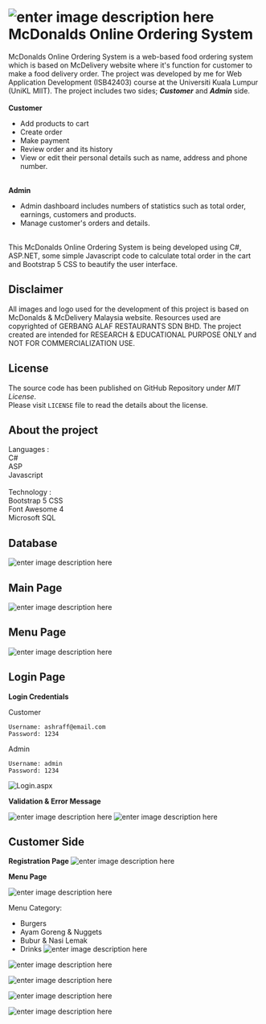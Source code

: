 


# ![enter image description here](https://raw.githubusercontent.com/iamashraff/McDonalds-Online-Ordering-System/master/OnlineOrderWebApplication/Images/logo.svg?token=GHSAT0AAAAAAB5ZMXGIZC2NVXPHOAG5Y67EY6ZRRDA) McDonalds Online Ordering System
McDonalds Online Ordering System is a web-based food ordering system which is based on McDelivery website where it's function for customer to make a food delivery order. The project was developed by me for Web Application Development (ISB42403) course at the Universiti Kuala Lumpur (UniKL MIIT).
The project includes two sides; ***Customer*** and ***Admin*** side. 
<br><br>
**Customer** <br>
- Add products to cart<br>
- Create order<br>
- Make payment<br>
- Review order and its history<br>
- View or edit their personal details such as name, address and phone number. 
<br><br>

**Admin** <br>
- Admin dashboard includes numbers of statistics such as total order, earnings, customers and products. <br>
- Manage customer's orders and details.<br>
<br>
This McDonalds Online Ordering System is being developed using C#, ASP.NET, some simple Javascript code to calculate total order in the cart and Bootstrap 5 CSS to beautify the user interface.<br>

## Disclaimer
All images and logo used for the development of this project is based on McDonalds & McDelivery Malaysia website. Resources used are copyrighted of  GERBANG ALAF RESTAURANTS SDN BHD. The project created are intended for RESEARCH & EDUCATIONAL PURPOSE ONLY and NOT FOR COMMERCIALIZATION USE.

## License
The source code has been published on GitHub Repository under _MIT License_.  
Please visit `LICENSE` file to read the details about the license.

## About the project
Languages :<br>
C#<br>
ASP<br>
Javascript<br>
<br>
Technology :<br>
Bootstrap 5 CSS<br>
Font Awesome 4<br>
Microsoft SQL<br>

## Database
![enter image description here](https://raw.githubusercontent.com/iamashraff/McDonalds-Online-Ordering-System/master/images/database.png?token=GHSAT0AAAAAAB5ZMXGI2TL6NRKH3R4V2KM6Y6ZSXXA)

## Main Page
![enter image description here](https://raw.githubusercontent.com/iamashraff/McDonalds-Online-Ordering-System/master/images/index.png?token=GHSAT0AAAAAAB5ZMXGIG54MKGPYXMEZO6TOY6ZS2CQ)

## Menu Page
![enter image description here](https://raw.githubusercontent.com/iamashraff/McDonalds-Online-Ordering-System/master/images/Menu.aspx.png?token=GHSAT0AAAAAAB5ZMXGIMQQCCOE5WELWKXHOY6ZTDHA)

## Login Page

**Login Credentials**

Customer 

    Username: ashraff@email.com
    Password: 1234

Admin

    Username: admin
    Password: 1234
![Login.aspx](https://raw.githubusercontent.com/iamashraff/McDonalds-Online-Ordering-System/master/images/Login.aspx.png?token=GHSAT0AAAAAAB5ZMXGIZRPETHA6YQLMUCOAY6ZTBOA)

**Validation & Error Message**

![enter image description here](https://raw.githubusercontent.com/iamashraff/McDonalds-Online-Ordering-System/master/images/Login_RFV.png?token=GHSAT0AAAAAAB5ZMXGI4BFSCCEELEVPXAOEY6ZTJDQ)
![enter image description here](https://raw.githubusercontent.com/iamashraff/McDonalds-Online-Ordering-System/master/images/Login_noAccount.png?token=GHSAT0AAAAAAB5ZMXGJTOHGWFVJVNB2US6KY6ZTNVQ)

## Customer Side

**Registration Page**
![enter image description here](https://raw.githubusercontent.com/iamashraff/McDonalds-Online-Ordering-System/master/images/Register.aspx.png)

**Menu Page**

![enter image description here](https://raw.githubusercontent.com/iamashraff/McDonalds-Online-Ordering-System/master/images/Menu_Category.png)

Menu Category:
 - Burgers
 - Ayam Goreng & Nuggets
 - Bubur & Nasi Lemak
 - Drinks
![enter image description here](https://raw.githubusercontent.com/iamashraff/McDonalds-Online-Ordering-System/master/images/Menu_1.png)

![enter image description here](https://raw.githubusercontent.com/iamashraff/McDonalds-Online-Ordering-System/master/images/Menu_2.png)

![enter image description here](https://raw.githubusercontent.com/iamashraff/McDonalds-Online-Ordering-System/master/images/Menu_3.png)

![enter image description here](https://raw.githubusercontent.com/iamashraff/McDonalds-Online-Ordering-System/master/images/Menu_4.png)

![enter image description here](https://raw.githubusercontent.com/iamashraff/McDonalds-Online-Ordering-System/master/images/Menu_POV2.png)
